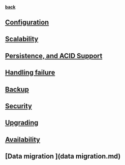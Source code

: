 #### [back](../Mongo_Main.md)


## [Configuration](configurations.md)

## [Scalability](scalability.md)

## [Persistence, and ACID Support](persistance.md)

## [Handling failure](handling_failure.md) 

## [Backup](backup.md)

## [Security](security.md)

## [Upgrading](upgrade.md)

## [Availability](availability.md) 

## [Data migration ](data migration.md)